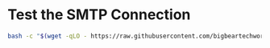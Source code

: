 # Test the SMTP Connection

```bash
bash -c "$(wget -qLO - https://raw.githubusercontent.com/bigbeartechworld/big-bear-scripts/master/test-smtp-connection/run.sh)"
```
